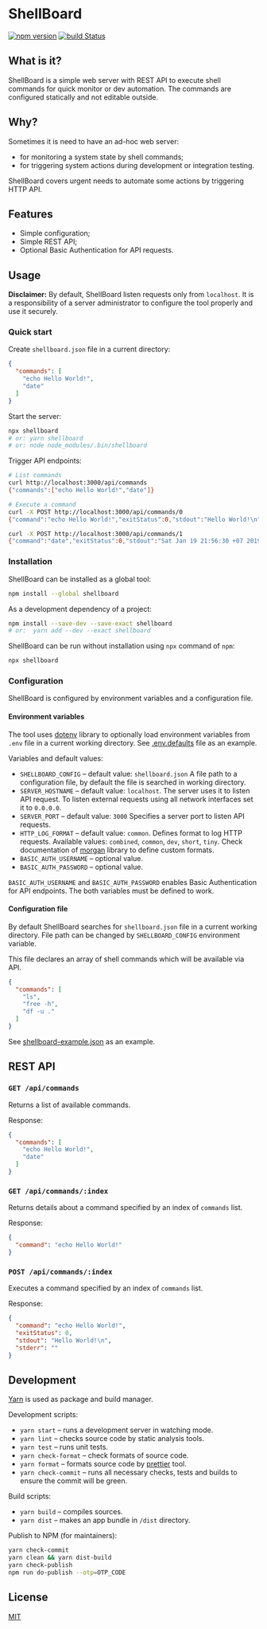 # ShellBoard

[![npm version](https://badge.fury.io/js/shellboard.svg)](https://www.npmjs.com/shellboard)
[![build Status](https://travis-ci.org/mnasyrov/shellboard.svg?branch=master)](https://travis-ci.org/mnasyrov/shellboard)


## What is it?

ShellBoard is a simple web server with REST API to execute shell commands for quick monitor or dev automation. The commands are configured statically and not editable outside. 


## Why?

Sometimes it is need to have an ad-hoc web server:

* for monitoring a system state by shell commands;
* for triggering system actions during development or integration testing.

ShellBoard covers urgent needs to automate some actions by triggering HTTP API.


## Features

* Simple configuration;
* Simple REST API;
* Optional Basic Authentication for API requests.


## Usage

**Disclaimer:** By default, ShellBoard listen requests only from `localhost`. It is a responsibility of a server administrator to configure the tool properly and use it securely.

### Quick start

Create `shellboard.json` file in a current directory:

```json
{
  "commands": [
    "echo Hello World!",
    "date"
  ]
}
```

Start the server:

```bash
npx shellboard
# or: yarn shellboard
# or: node node_modules/.bin/shellboard
```

Trigger API endpoints:

```bash
# List commands
curl http://localhost:3000/api/commands
{"commands":["echo Hello World!","date"]}

# Execute a command
curl -X POST http://localhost:3000/api/commands/0
{"command":"echo Hello World!","exitStatus":0,"stdout":"Hello World!\n","stderr":""}

curl -X POST http://localhost:3000/api/commands/1
{"command":"date","exitStatus":0,"stdout":"Sat Jan 19 21:56:30 +07 2019\n","stderr":""}
```

### Installation

ShellBoard can be installed as a global tool:

```bash
npm install --global shellboard
```

As a development dependency of a project:

```bash
npm install --save-dev --save-exact shellboard
# or:  yarn add --dev --exact shellboard
```

ShellBoard can be run without installation using `npx` command of `npm`:

```bash
npx shellboard
```

### Configuration

ShellBoard is configured by environment variables and a configuration file.

#### Environment variables

The tool uses [dotenv](https://www.npmjs.com/package/dotenv) library to optionally load environment variables from `.env` file in a current working directory. See [.env.defaults](.env.defaults) file as an example.

Variables and default values:

* `SHELLBOARD_CONFIG` – default value: `shellboard.json`
  A file path to a configuration file, by default the file is searched in working directory.
*  `SERVER_HOSTNAME` – default value: `localhost`.
  The server uses it to listen API request. To listen external requests using all network interfaces set it to `0.0.0.0`.
* `SERVER_PORT` – default value: `3000`
  Specifies a server port to listen API requests.
* `HTTP_LOG_FORMAT` – default value: `common`.
  Defines format to log HTTP requests. Available values: `combined`, `common`, `dev`, `short`, `tiny`. Check documentation of [morgan](https://github.com/expressjs/morgan) library to define custom formats.
* `BASIC_AUTH_USERNAME` – optional value. 
* `BASIC_AUTH_PASSWORD` – optional value.

`BASIC_AUTH_USERNAME` and `BASIC_AUTH_PASSWORD` enables Basic Authentication for API endpoints. The both variables must be defined to work.

#### Configuration file

By default ShellBoard searches for `shellboard.json` file in a current working directory. File path can be changed by `SHELLBOARD_CONFIG` environment variable.

This file declares an array of shell commands which will be available via API.

```json
{
  "commands": [
    "ls",
    "free -h",
    "df -u ."
  ]
}
```

See [shellboard-example.json](shellboard-example.json) as an example.


## REST API

### `GET /api/commands`
Returns a list of available commands.

Response:
```json
{
  "commands": [
    "echo Hello World!",
    "date"
  ]
}
```

### `GET /api/commands/:index` 
Returns details about a command specified by an index of `commands` list.

Response:
```json
{
  "command": "echo Hello World!"
}
```

### `POST /api/commands/:index` 
Executes a command specified by an index of `commands` list.

Response:

```json
{
  "command": "echo Hello World!",
  "exitStatus": 0,
  "stdout": "Hello World!\n", 
  "stderr": ""
}
```


## Development

[Yarn](https://yarnpkg.com) is used as package and build manager.

Development scripts:
* `yarn start` – runs a development server in watching mode.
* `yarn lint` – checks source code by static analysis tools.
* `yarn test` – runs unit tests.
* `yarn check-format` – check formats of source code.
* `yarn format` – formats source code by [prettier](https://prettier.io/) tool.
* `yarn check-commit` – runs all necessary checks, tests and builds to ensure the commit will be green.

Build scripts: 
* `yarn build` – compiles sources.
* `yarn dist` – makes an app bundle in `/dist` directory.

Publish to NPM (for maintainers):

```bash
yarn check-commit
yarn clean && yarn dist-build
yarn check-publish
npm run do-publish --otp=OTP_CODE
```

## License

[MIT](LICENSE)
